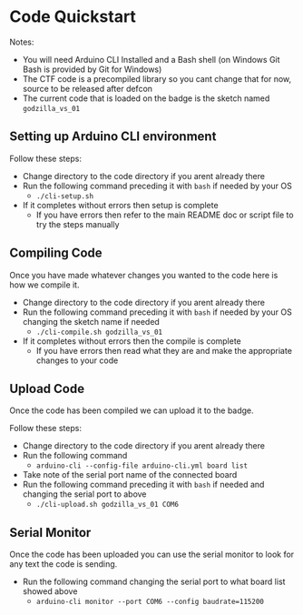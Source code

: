 # Code Quickstart

Notes:

* You will need Arduino CLI Installed and a Bash shell (on Windows Git Bash is provided by Git for Windows)
* The CTF code is a precompiled library so you cant change that for now, source to be released after defcon
* The current code that is loaded on the badge is the sketch named ```godzilla_vs_01```

## Setting up Arduino CLI environment

Follow these steps:

* Change directory to the code directory if you arent already there
* Run the following command preceding it with ```bash``` if needed by your OS
  * ```./cli-setup.sh```
* If it completes without errors then setup is complete
  * If you have errors then refer to the main README doc or script file to try the steps manually

## Compiling Code

Once you have made whatever changes you wanted to the code here is how we compile it.

* Change directory to the code directory if you arent already there
* Run the following command preceding it with ```bash``` if needed by your OS changing the sketch name if needed
  * ```./cli-compile.sh godzilla_vs_01```
* If it completes without errors then the compile is complete
  * If you have errors then read what they are and make the appropriate changes to your code

## Upload Code

Once the code has been compiled we can upload it to the badge.

Follow these steps:

* Change directory to the code directory if you arent already there
* Run the following command
  * ```arduino-cli --config-file arduino-cli.yml board list```
* Take note of the serial port name of the connected board 
* Run the following command preceding it with ```bash``` if needed and changing the serial port to above
  * ```./cli-upload.sh godzilla_vs_01 COM6```

## Serial Monitor

Once the code has been uploaded you can use the serial monitor to look for any text the code is sending.

* Run the following command changing the serial port to what board list showed above
  * ```arduino-cli monitor --port COM6 --config baudrate=115200```
